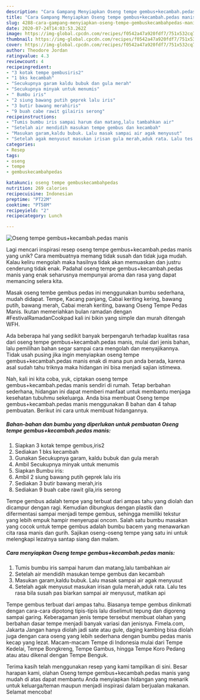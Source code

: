 ```yaml
---
description: "Cara Gampang Menyiapkan Oseng tempe gembus+kecambah.pedas manis, Lezat Sekali"
title: "Cara Gampang Menyiapkan Oseng tempe gembus+kecambah.pedas manis, Lezat Sekali"
slug: 4288-cara-gampang-menyiapkan-oseng-tempe-gembuskecambahpedas-manis-lezat-sekali
date: 2020-07-24T14:03:53.262Z
image: https://img-global.cpcdn.com/recipes/f0542a47a920fdf7/751x532cq70/oseng-tempe-gembuskecambahpedas-manis-foto-resep-utama.jpg
thumbnail: https://img-global.cpcdn.com/recipes/f0542a47a920fdf7/751x532cq70/oseng-tempe-gembuskecambahpedas-manis-foto-resep-utama.jpg
cover: https://img-global.cpcdn.com/recipes/f0542a47a920fdf7/751x532cq70/oseng-tempe-gembuskecambahpedas-manis-foto-resep-utama.jpg
author: Theodore Jordan
ratingvalue: 4.3
reviewcount: 4
recipeingredient:
- "3 kotak tempe gembusiris2"
- "1 bks kecambah"
- "Secukupnya garam kaldu bubuk dan gula merah"
- "Secukupnya minyak untuk menumis"
- " Bumbu iris"
- "2 siung bawang putih geprek lalu iris"
- "3 butir bawang merahiris"
- "9 buah cabe rawit gilairis serong"
recipeinstructions:
- "Tumis bumbu iris sampai harum dan matang,lalu tambahkan air"
- "Setelah air mendidih masukan tempe gembus dan kecambah"
- "Masukan garam,kaldu bubuk. Lalu masak sampai air agak menyusut"
- "Setelah agak menyusut masukan irisan gula merah,aduk rata. Lalu tes rasa bila susah pas biarkan sampai air menyusut, matikan api"
categories:
- Resep
tags:
- oseng
- tempe
- gembuskecambahpedas

katakunci: oseng tempe gembuskecambahpedas 
nutrition: 269 calories
recipecuisine: Indonesian
preptime: "PT22M"
cooktime: "PT58M"
recipeyield: "2"
recipecategory: Lunch

---
```



![Oseng tempe gembus+kecambah.pedas manis](https://img-global.cpcdn.com/recipes/f0542a47a920fdf7/751x532cq70/oseng-tempe-gembuskecambahpedas-manis-foto-resep-utama.jpg)

Lagi mencari inspirasi resep oseng tempe gembus+kecambah.pedas manis yang unik? Cara membuatnya memang tidak susah dan tidak juga mudah. Kalau keliru mengolah maka hasilnya tidak akan memuaskan dan justru cenderung tidak enak. Padahal oseng tempe gembus+kecambah.pedas manis yang enak seharusnya mempunyai aroma dan rasa yang dapat memancing selera kita.

Masak oseng tembe gembus pedas ini menggunakan bumbu sederhana, mudah didapat. Tempe, Kacang panjang, Cabai keriting kering, bawang putih, bawang merah, Cabai merah keriting, bawang Oseng Tempe Pedas Manis. Ikutan memeriahkan bulan ramadan dengan #FestivalRamadanCookpad kali ini bikin yang simple dan murah ditengah WFH.

Ada beberapa hal yang sedikit banyak berpengaruh terhadap kualitas rasa dari oseng tempe gembus+kecambah.pedas manis, mulai dari jenis bahan, lalu pemilihan bahan segar sampai cara mengolah dan menyajikannya. Tidak usah pusing jika ingin menyiapkan oseng tempe gembus+kecambah.pedas manis enak di mana pun anda berada, karena asal sudah tahu triknya maka hidangan ini bisa menjadi sajian istimewa.


Nah, kali ini kita coba, yuk, ciptakan oseng tempe gembus+kecambah.pedas manis sendiri di rumah. Tetap berbahan sederhana, hidangan ini dapat memberi manfaat untuk membantu menjaga kesehatan tubuhmu sekeluarga. Anda bisa membuat Oseng tempe gembus+kecambah.pedas manis menggunakan 8 bahan dan 4 tahap pembuatan. Berikut ini cara untuk membuat hidangannya.

<!--inarticleads1-->

##### Bahan-bahan dan bumbu yang diperlukan untuk pembuatan Oseng tempe gembus+kecambah.pedas manis:

1. Siapkan 3 kotak tempe gembus,iris2
1. Sediakan 1 bks kecambah
1. Gunakan Secukupnya garam, kaldu bubuk dan gula merah
1. Ambil Secukupnya minyak untuk menumis
1. Siapkan  Bumbu iris:
1. Ambil 2 siung bawang putih geprek lalu iris
1. Sediakan 3 butir bawang merah,iris
1. Sediakan 9 buah cabe rawit gila,iris serong


Tempe gembus adalah tempe yang terbuat dari ampas tahu yang diolah dan dicampur dengan ragi. Kemudian dibungkus dengan plastik dan difermentasi sampai menjadi tempe gembus, sehingga memiliki tekstur yang lebih empuk hampir menyerupai oncom. Salah satu bumbu masakan yang cocok untuk tempe gembus adalah bumbu bacem yang menawarkan cita rasa manis dan gurih. Sajikan oseng-oseng tempe yang satu ini untuk melengkapi lezatnya santap siang dan malam. 

<!--inarticleads2-->

##### Cara menyiapkan Oseng tempe gembus+kecambah.pedas manis:

1. Tumis bumbu iris sampai harum dan matang,lalu tambahkan air
1. Setelah air mendidih masukan tempe gembus dan kecambah
1. Masukan garam,kaldu bubuk. Lalu masak sampai air agak menyusut
1. Setelah agak menyusut masukan irisan gula merah,aduk rata. Lalu tes rasa bila susah pas biarkan sampai air menyusut, matikan api


Tempe gembus terbuat dari ampas tahu. Biasanya tempe gembus dinikmati dengan cara-cara dipotong tipis-tipis lalu diselimuti tepung dan digoreng sampai garing. Keberagaman jenis tempe tersebut membuat olahan yang berbahan dasar tempe menjadi banyak variasi dan jenisnya. Fimela.com, Jakarta Jangan hanya diolah jadi sate atau gule, daging kambing bisa diolah juga dengan cara oseng yang lebih sederhana dengan bumbu pedas manis kecap yang lezat. Macam-macam Tempe di Indonesia mulai dari Tempe Kedelai, Tempe Bongkreng, Tempe Gambus, hingga Tempe Koro Pedang atau atau dikenal dengan Tempe Benguk. 

Terima kasih telah menggunakan resep yang kami tampilkan di sini. Besar harapan kami, olahan Oseng tempe gembus+kecambah.pedas manis yang mudah di atas dapat membantu Anda menyiapkan hidangan yang menarik untuk keluarga/teman maupun menjadi inspirasi dalam berjualan makanan. Selamat mencoba!
